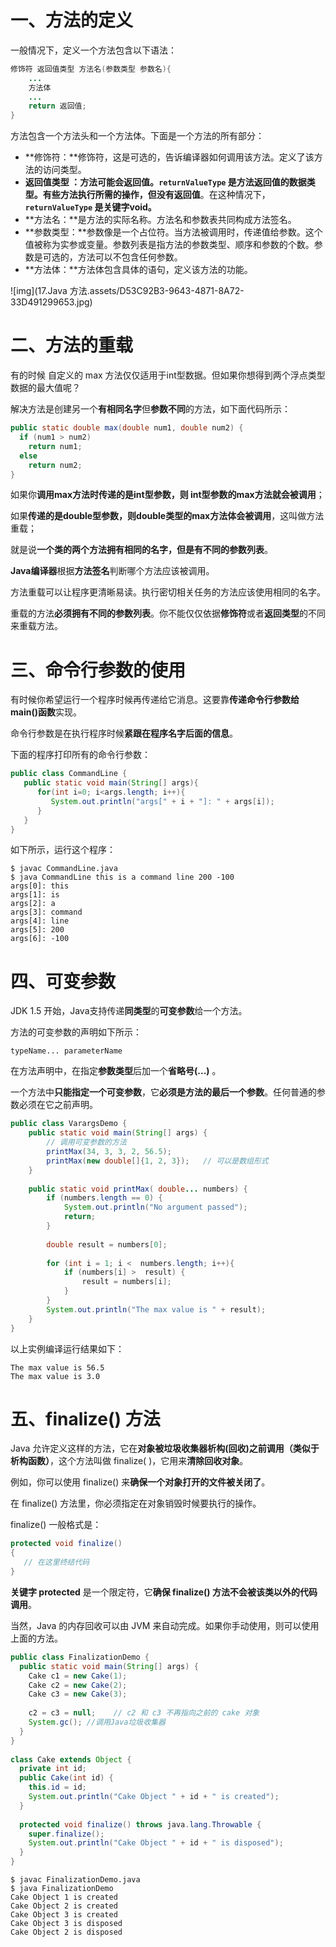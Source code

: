# 一、方法的定义

一般情况下，定义一个方法包含以下语法：

```java
修饰符 返回值类型 方法名(参数类型 参数名){
    ...
    方法体
    ...
    return 返回值;
}
```

方法包含一个方法头和一个方法体。下面是一个方法的所有部分：

- **修饰符：**修饰符，这是可选的，告诉编译器如何调用该方法。定义了该方法的访问类型。
- **返回值类型 ：**方法可能会返回值。`returnValueType` 是方法返回值的数据类型。有些方法执行所需的操作，但**没有返回值**。在这种情况下，**`returnValueType` 是关键字void。**
- **方法名：**是方法的实际名称。方法名和参数表共同构成方法签名。
- **参数类型：**参数像是一个占位符。当方法被调用时，传递值给参数。这个值被称为实参或变量。参数列表是指方法的参数类型、顺序和参数的个数。参数是可选的，方法可以不包含任何参数。
- **方法体：**方法体包含具体的语句，定义该方法的功能。

![img](17.Java 方法.assets/D53C92B3-9643-4871-8A72-33D491299653.jpg)

# 二、方法的重载

有的时候 自定义的 max 方法仅仅适用于int型数据。但如果你想得到两个浮点类型数据的最大值呢？

解决方法是创建另一个**有相同名字**但**参数不同**的方法，如下面代码所示：

```java
public static double max(double num1, double num2) {
  if (num1 > num2)
    return num1;
  else
    return num2;
}
```

如果你**调用max方法时传递的是int型参数，则 int型参数的max方法就会被调用**；

如果**传递的是double型参数，则double类型的max方法体会被调用**，这叫做方法重载；

就是说**一个类的两个方法拥有相同的名字，但是有不同的参数列表**。

**Java编译器**根据**方法签名**判断哪个方法应该被调用。

方法重载可以让程序更清晰易读。执行密切相关任务的方法应该使用相同的名字。

重载的方法**必须拥有不同的参数列表**。你不能仅仅依据**修饰符**或者**返回类型**的不同来重载方法。

# 三、命令行参数的使用

有时候你希望运行一个程序时候再传递给它消息。这要靠**传递命令行参数给main()函数**实现。

命令行参数是在执行程序时候**紧跟在程序名字后面的信息**。

下面的程序打印所有的命令行参数：

```java
public class CommandLine {
   public static void main(String[] args){ 
      for(int i=0; i<args.length; i++){
         System.out.println("args[" + i + "]: " + args[i]);
      }
   }
}
```

如下所示，运行这个程序：

```
$ javac CommandLine.java 
$ java CommandLine this is a command line 200 -100
args[0]: this
args[1]: is
args[2]: a
args[3]: command
args[4]: line
args[5]: 200
args[6]: -100
```

# 四、可变参数

JDK 1.5 开始，Java支持传递**同类型**的**可变参数**给一个方法。

方法的可变参数的声明如下所示：

```
typeName... parameterName
```

在方法声明中，在指定**参数类型**后加一个**省略号(...)** 。

一个方法中**只能指定一个可变参数**，它**必须是方法的最后一个参数**。任何普通的参数必须在它之前声明。

```java
public class VarargsDemo {
    public static void main(String[] args) {
        // 调用可变参数的方法
        printMax(34, 3, 3, 2, 56.5);
        printMax(new double[]{1, 2, 3});   // 可以是数组形式
    }
 
    public static void printMax( double... numbers) {
        if (numbers.length == 0) {
            System.out.println("No argument passed");
            return;
        }
 
        double result = numbers[0];
 
        for (int i = 1; i <  numbers.length; i++){
            if (numbers[i] >  result) {
                result = numbers[i];
            }
        }
        System.out.println("The max value is " + result);
    }
}
```

以上实例编译运行结果如下：

```
The max value is 56.5
The max value is 3.0
```

# 五、finalize() 方法

Java 允许定义这样的方法，它在**对象被垃圾收集器析构(回收)之前调用（类似于析构函数）**，这个方法叫做 finalize( )，它用来**清除回收对象**。

例如，你可以使用 finalize() 来**确保一个对象打开的文件被关闭了**。

在 finalize() 方法里，你必须指定在对象销毁时候要执行的操作。

finalize() 一般格式是：

```java
protected void finalize()
{
   // 在这里终结代码
}
```

**关键字 protected** 是一个限定符，它**确保 finalize() 方法不会被该类以外的代码调用**。

当然，Java 的内存回收可以由 JVM 来自动完成。如果你手动使用，则可以使用上面的方法。

```java
public class FinalizationDemo {  
  public static void main(String[] args) {  
    Cake c1 = new Cake(1);  
    Cake c2 = new Cake(2);  
    Cake c3 = new Cake(3);  
      
    c2 = c3 = null;    // c2 和 c3 不再指向之前的 cake 对象
    System.gc(); //调用Java垃圾收集器
  }  
}  
 
class Cake extends Object {  
  private int id;  
  public Cake(int id) {  
    this.id = id;  
    System.out.println("Cake Object " + id + " is created");  
  }  
    
  protected void finalize() throws java.lang.Throwable {  
    super.finalize();  
    System.out.println("Cake Object " + id + " is disposed");  
  }  
}
```

```
$ javac FinalizationDemo.java 
$ java FinalizationDemo
Cake Object 1 is created
Cake Object 2 is created
Cake Object 3 is created
Cake Object 3 is disposed
Cake Object 2 is disposed
```

